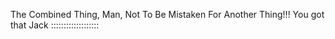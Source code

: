 The Combined Thing, Man, Not To Be Mistaken For Another Thing!!! You got that Jack :::::::::::::::::::
